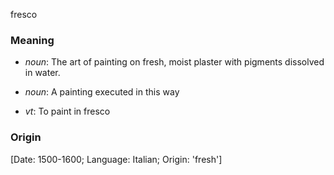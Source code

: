 fresco
### Meaning
+ _noun_: The art of painting on fresh, moist plaster with pigments dissolved in water.
+ _noun_: A painting executed in this way

+ _vt_: To paint in fresco

### Origin

[Date: 1500-1600; Language: Italian; Origin: 'fresh']
